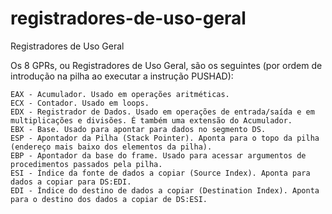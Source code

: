 # registradores-de-uso-geral
Registradores de Uso Geral

Os 8 GPRs, ou Registradores de Uso Geral, são os seguintes (por ordem de introdução na pilha ao executar a instrução PUSHAD):

    EAX - Acumulador. Usado em operações aritméticas.
    ECX - Contador. Usado em loops.
    EDX - Registrador de Dados. Usado em operações de entrada/saída e em multiplicações e divisões. É também uma extensão do Acumulador.
    EBX - Base. Usado para apontar para dados no segmento DS.
    ESP - Apontador da Pilha (Stack Pointer). Aponta para o topo da pilha (endereço mais baixo dos elementos da pilha).
    EBP - Apontador da base do frame. Usado para acessar argumentos de procedimentos passados pela pilha.
    ESI - Índice da fonte de dados a copiar (Source Index). Aponta para dados a copiar para DS:EDI.
    EDI - Índice do destino de dados a copiar (Destination Index). Aponta para o destino dos dados a copiar de DS:ESI.
